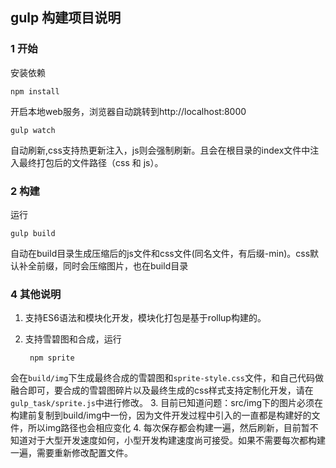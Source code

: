 ## gulp 构建项目说明

### 1 开始
安装依赖  

	npm install

开启本地web服务，浏览器自动跳转到http://localhost:8000

    gulp watch

自动刷新,css支持热更新注入，js则会强制刷新。且会在根目录的index文件中注入最终打包后的文件路径（css 和 js）。

### 2 构建
运行

    gulp build

自动在build目录生成压缩后的js文件和css文件(同名文件，有后缀-min)。css默认补全前缀，同时会压缩图片，也在build目录


### 4 其他说明

1. 支持ES6语法和模块化开发，模块化打包是基于rollup构建的。
2. 支持雪碧图和合成，运行

        npm sprite
会在`build/img`下生成最终合成的雪碧图和`sprite-style.css`文件，和自己代码做融合即可，要合成的雪碧图碎片以及最终生成的css样式支持定制化开发，请在`gulp_task/sprite.js`中进行修改。
3. 目前已知道问题：src/img下的图片必须在构建前复制到build/img中一份，因为文件开发过程中引入的一直都是构建好的文件，所以img路径也会相应变化
4. 每次保存都会构建一遍，然后刷新，目前暂不知道对于大型开发速度如何，小型开发构建速度尚可接受。如果不需要每次都构建一遍，需要重新修改配置文件。